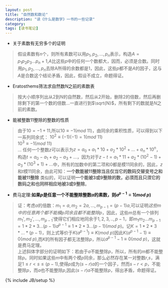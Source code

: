 ```yaml
---
layout: post
title: "自然数和数论"
description: "读《什么是数学》一书的一些记录"
category:
tags: [读书笔记]
---
```


 - 关于素数有无穷多个的证明
 > 假设素数有$n$个，则所有素数可以用$p_1,p_2,...,p_n$表示，构造$A=p_1p_2p_3...p_n+1$,$A$比这些$p$中的任何一个数都大，因而，必须是合数。同时用$p_1,p_2,...,p_n$去除A所得的余数都是$1$，因此，这些$p$都不是$A$的因子，这与$A$是合数这个结论矛盾，因此，假设不成立，命题得证。

 - Eratosthems筛法求自然数$N$之前的素数表
 > 按大小顺序列出从2到$N$的自然数，然后从2开始，删除2的倍数，然后再删除剩下的第一个数的倍数...一直进行到$\sqrt{N}$，所有剩下的数就是$N$之前的素数。

 - 能被整数$11$整除的整数的性质
 > 由于$10=-1+11$,所以$10\equiv-1(mod\  11)$，由同余的乘积性质，可以得到以下一系列同余式：
 >    $10^2\equiv(-1)(-1) = 1 (mod\ 11)$  
 >    $10^3\equiv-1           (mod\ 11)$  
 >    $...$
 > 任何一个整数$z$可以表示为$z=a_0+a_1*10+a_2*10^2+...+a_n*10^n$，构造$t=a_0-a_1+a_2-a_3+...$，因为对于$z-t=a_1*11+a_2*(10^2-1)+a_3*(10^3+1)+...$中，所有的加数中的第二项和$0$都是模$11$同余的，因此，$z$和$t$模$11$同余，由此可知：**一个数能被11整除当且仅当它的数码交替变号之和能被11整除**
 > 类似的，可以证明**一个能被$3$或$9$整除的数，必须而且只须它的数码之和也同样相应地被$3$或$9$整除**。

 - 费马定理:**如果$p$是任意一个不能整除整数$a$的素数，则$a^{p-1}\equiv1(mod\ p)$**
 > 证：考虑$a$的倍数：$m_1=a,m_2=2a,...,m_{p-1}=(p-1)a$,可以证明*这些m中的任意两个都不能模p同余且都不能整除p*，因此，这些$m$总有一个排列$m_1',m_2',...,m_{p-1}'$使得它们相应地同余于$1,2,3,..,p-1$，即$m_1m_2...m_{p-1}=1*2*3...(p-1)a^{p-1}\equiv1*2*3...(p-1)(mod\ p)$。记$K=1*2*3*...*(p-1)$，则上式等价于$K(a^{p-1})\equiv K(mod\ p)$因此$K(a^{p-1}-1)\equiv0(mod\ p)$,而$K$的所有因子都无法整除$p$，所以$a^{p-1}-1\equiv0(mod\ p)$，这就是费马定理。  
 > 上述斜体字部分的证明如下：若由于$a$不能整除$p$，所以，所有的$m$都不能整除$p$。同时如果这些$m$中有两个模$p$同余，那么必然存在某一对整数$r$,$s$，满足$1\leq r<s\leq(p-1)$,使得$p$成为$(s-r)a$的一个因子，然而$s-r<p$，不能整除$p$，而$a$也不能整除$p$,因此$(s-r)a$不能整除$p$，得出矛盾，命题得证。


{% include JB/setup %}
